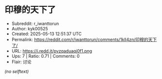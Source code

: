 # 印穆的天下了

- Subreddit: r_iwanttorun
- Author: kyk00525
- Created: 2025-05-13 12:51:37 UTC
- Permalink: https://reddit.com/r/iwanttorun/comments/1kll4zn/印穆的天下了/
- URL: https://i.redd.it/pvzqaduaqj0f1.png
- Ups: 7 | Ratio: 0.71 | Comments: 0
- Flair: 讨论

_(no selftext)_
